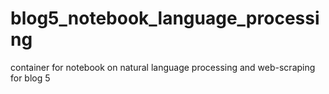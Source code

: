 # blog5_notebook_language_processing
container for notebook on natural language processing and web-scraping for blog 5 
